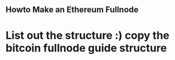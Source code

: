 ## Howto Make an Ethereum Fullnode

# List out the structure :) copy the bitcoin fullnode guide structure
